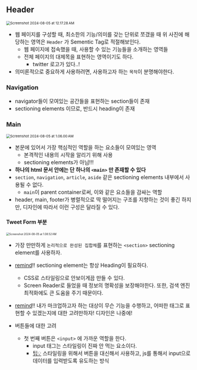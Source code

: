 ## Header

<img src="https://raw.githubusercontent.com/joonamin/UpicImageRepo/master/uPic/Screenshot%202024-08-05%20at%2012.17.28%E2%80%AFAM.png" alt="Screenshot 2024-08-05 at 12.17.28 AM" style="zoom:67%;" />





* 웹 페이지를 구성할 때, 최소한의 기능/의미를 갖는 단위로 쪼갰을 때 위 사진에 해당하는 영역은 `Header` 가 Sementic Tag로 적절해보인다.
  * 웹 페이지에 접속했을 때, 사용할 수 있는 기능들을 소개하는 영역들
  * 전체 페이지의 대제목을 표현하는 영역이기도 하다.
    * twitter 로고가 있다..!
* 의미론적으로 중요하게 사용하려면, 사용하고자 하는 `목적`이 분명해야한다.



### Navigation

* navigator들이 모여있는 공간들을 표현하는 section들이 존재
* sectioning elements 이므로, 반드시 heading이 존재





### Main

<img src="https://raw.githubusercontent.com/joonamin/UpicImageRepo/master/uPic/Screenshot%202024-08-05%20at%201.06.00%E2%80%AFAM.png" alt="Screenshot 2024-08-05 at 1.06.00 AM" style="zoom:67%;" />



* 본문에 있어서 가장 핵심적인 역할을 하는 요소들이 모여있는 영역
  * 본격적인 내용의 시작을 알리기 위해 사용
  * sectioning elements가 아님!!!
* **하나의 html 문서 안에는 단 하나의 `<main>` 만 존재할 수 있다**
* `section`, `navigation`, `article`, `aside` 같은 sectioning elements 내부에서 사용될 수 없다.
  * `main`이 parent container로써, 이와 같은 요소들을 감싸는 역할
* header, main, footer가 병렬적으로 딱 떨어지는 구조를 지향하는 것이 좋긴 하지만, 디자인에 따라서 이런 구성은 달라질 수 있다.





#### Tweet Form 부분

<img src="https://raw.githubusercontent.com/joonamin/UpicImageRepo/master/uPic/Screenshot%202024-08-05%20at%201.08.52%E2%80%AFAM.png" alt="Screenshot 2024-08-05 at 1.08.52 AM" style="zoom:50%;" />

* 가장 만만하게 `논리적으로 완성된 집합체`를 표현하는 `<section>` sectioning element를 사용하자. 
* <u>remind</u>!! sectioning element는 항상 Heading이 필요하다.
  * CSS로 스타일링으로 안보이게끔 만들 수 있다.
  * Screen Reader로 들었을 때 정보의 명확성을 보장해야한다. 또한, 검색 엔진 최적화에도 큰 도움을 주기 때문이다.

* <u>remind</u>!! 내가 마크업하고자 하는 대상이 무슨 기능을 수행하고, 어떠한 태그로 표현할 수 있겠는지에 대한 고려만하자! 디자인은 나중에!



* 버튼들에 대한 고려
  * 첫 번째 버튼은 `<input>` 에 가까운 역할을 한다. 
    * input 태그는 스타일링이 진짜 안 먹는 요소이다.
    * <u>팁💡</u> 스타일링을 위해서 버튼을 대신해서 사용하고, js를 통해서 input으로 데이터를 입력받도록 유도하는 방식



